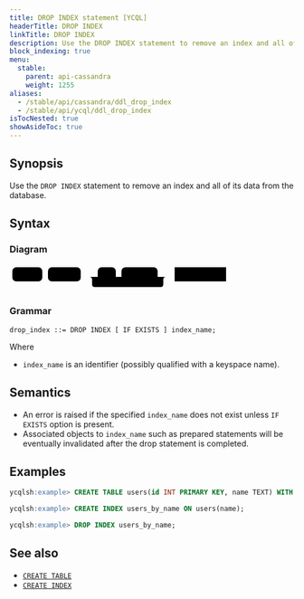 ```yaml
---
title: DROP INDEX statement [YCQL]
headerTitle: DROP INDEX
linkTitle: DROP INDEX
description: Use the DROP INDEX statement to remove an index and all of its data from the database.
block_indexing: true
menu:
  stable:
    parent: api-cassandra
    weight: 1255
aliases:
  - /stable/api/cassandra/ddl_drop_index
  - /stable/api/ycql/ddl_drop_index
isTocNested: true
showAsideToc: true
---
```


## Synopsis

Use the `DROP INDEX` statement to remove an index and all of its data from the database.

## Syntax

### Diagram

<svg class="rrdiagram" version="1.1" xmlns:xlink="http://www.w3.org/1999/xlink" xmlns="http://www.w3.org/2000/svg" width="388" height="50" viewbox="0 0 388 50"><path class="connector" d="M0 22h5m53 0h10m58 0h30m32 0h10m64 0h20m-141 0q5 0 5 5v8q0 5 5 5h116q5 0 5-5v-8q0-5 5-5m5 0h10m91 0h5"/><rect class="literal" x="5" y="5" width="53" height="25" rx="7"/><text class="text" x="15" y="22">DROP</text><rect class="literal" x="68" y="5" width="58" height="25" rx="7"/><text class="text" x="78" y="22">INDEX</text><rect class="literal" x="156" y="5" width="32" height="25" rx="7"/><text class="text" x="166" y="22">IF</text><rect class="literal" x="198" y="5" width="64" height="25" rx="7"/><text class="text" x="208" y="22">EXISTS</text><a xlink:href="../grammar_diagrams#index-name"><rect class="rule" x="292" y="5" width="91" height="25"/><text class="text" x="302" y="22">index_name</text></a></svg>

### Grammar

```
drop_index ::= DROP INDEX [ IF EXISTS ] index_name;
```

Where

- `index_name` is an identifier (possibly qualified with a keyspace name).

## Semantics

- An error is raised if the specified `index_name` does not exist unless `IF EXISTS` option is present.
- Associated objects to `index_name` such as prepared statements will be eventually invalidated after the drop statement is completed.

## Examples

```sql
ycqlsh:example> CREATE TABLE users(id INT PRIMARY KEY, name TEXT) WITH transactions = { 'enabled' : true };
```

```sql
ycqlsh:example> CREATE INDEX users_by_name ON users(name);
```

```sql
ycqlsh:example> DROP INDEX users_by_name;
```

## See also

- [`CREATE TABLE`](../ddl_create_table)
- [`CREATE INDEX`](../ddl_create_index)
